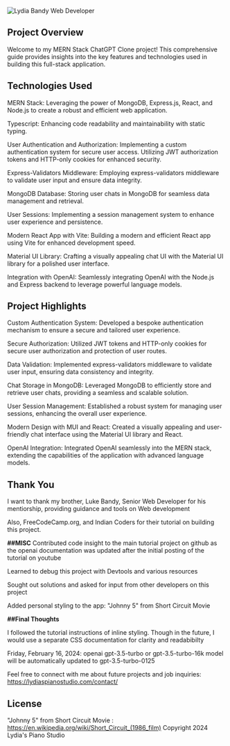 ![Lydia Bandy Web Developer](Banner.jpg)

## Project Overview
Welcome to my MERN Stack ChatGPT Clone project! This comprehensive guide provides insights into the key features and technologies used in building this full-stack application.

## Technologies Used
MERN Stack: Leveraging the power of MongoDB, Express.js, React, and Node.js to create a robust and efficient web application.

Typescript: Enhancing code readability and maintainability with static typing.

User Authentication and Authorization:
Implementing a custom authentication system for secure user access.
Utilizing JWT authorization tokens and HTTP-only cookies for enhanced security.

Express-Validators Middleware:
Employing express-validators middleware to validate user input and ensure data integrity.

MongoDB Database:
Storing user chats in MongoDB for seamless data management and retrieval.

User Sessions:
Implementing a session management system to enhance user experience and persistence.

Modern React App with Vite:
Building a modern and efficient React app using Vite for enhanced development speed.

Material UI Library:
Crafting a visually appealing chat UI with the Material UI library for a polished user interface.

Integration with OpenAI:
Seamlessly integrating OpenAI with the Node.js and Express backend to leverage powerful language models.

 ## Project Highlights
 
Custom Authentication System:
Developed a bespoke authentication mechanism to ensure a secure and tailored user experience.

Secure Authorization:
Utilized JWT tokens and HTTP-only cookies for secure user authorization and protection of user routes.

Data Validation:
Implemented express-validators middleware to validate user input, ensuring data consistency and integrity.

Chat Storage in MongoDB:
Leveraged MongoDB to efficiently store and retrieve user chats, providing a seamless and scalable solution.

User Session Management:
Established a robust system for managing user sessions, enhancing the overall user experience.

Modern Design with MUI and React:
Created a visually appealing and user-friendly chat interface using the Material UI library and React.

OpenAI Integration:
Integrated OpenAI seamlessly into the MERN stack, extending the capabilities of the application with advanced language models.


## Thank You 
I want to thank my brother, Luke Bandy, Senior Web Developer for his mentiorship, providing guidance and tools on Web development

Also, FreeCodeCamp.org, and Indian Coders for their tutorial on building this project. 

**##MISC**
Contributed code insight to the main tutorial project on github as the openai documentation was updated after the initial posting of the tutorial on youtube

Learned to debug this project with Devtools and various resources 

Sought out solutions and asked for input from other developers on this project 

Added personal styling to the app: "Johnny 5" from Short Circuit Movie


**##Final Thoughts**

I followed the tutorial instructions of inline styling. Though in the future, I would use a separate CSS documentation for clarity and readabibilty
 
Friday, February 16, 2024: openai gpt-3.5-turbo or gpt-3.5-turbo-16k model will be automatically updated to gpt-3.5-turbo-0125 

Feel free to connect with me about future projects and job inquiries: https://lydiaspianostudio.com/contact/ 

## License
"Johnny 5" from Short Circuit Movie : https://en.wikipedia.org/wiki/Short_Circuit_(1986_film)
Copyright 2024 Lydia's Piano Studio
